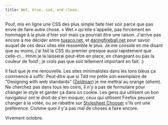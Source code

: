 ```yaml
---
title: Wet, blue, sad, and clean.
---
```


Pouf, mis en ligne une CSS des plus simple faite hier soir parce que pas envie
de faire autre chose. « Wet » qu'elle s'appelle, pas forcément en hommage à la
pluie d'hier soir mais ça pourrait être une raison. J'arrive pas encore à me
décider entre [tuxaco.net](http://www.tuxaco.net), et
[daringfireball.net](http://www.daringfireball.net) pour savoir auquel de ces
deux sites elle ressemble le plus. Je me console en me disant que au moins,
j'ai fait la CSS du premier presque aussi rapidement que celle-ci... Hmm je la
laisserai peut-être en place, en changeant ou pas la couleur de fond ; je
crois pas que soit tellement important en fait. :)

Il faut que je me renouvelle. Les sites minimalistes dans les tons bleus ça
commence à suffir. Peut-être que si Tdd me prête son exemplaire de "Designing
with web standards" ([Zeldman](http://www.zeldman.com)) je me mettrai au
orange (*ahem*). Ne cherchez pas dans tous les coins, il n'y a pas de
formulaire pour changer le style et garder ça dans un cookie. Les gens qui
utilisent un bon navigateur ont le droit de s'en moquer, ceux qui utilisent
Firefox peuvent changer à la volée, ou se rabattre sur [Stylesheet
Chooser](https://addons.update.mozilla.org/extensions/moreinfo.php?id=192)
s'ils ont une préférence. Comme quoi il y'a pas mal de choses à faire encore.

Vivement octobre.

